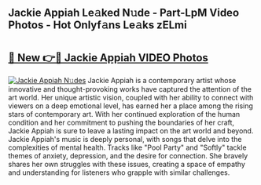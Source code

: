 ## Jackie Appiah Le𝚊ked N𝚞de - Part-LpM Video Photos - Hot Onlyf𝚊ns Le𝚊ks zELmi

# <h2><a href="http://ac49971.deff.icu/?id=Jackie+Appiah">🔗 New 👉🔴 Jackie Appiah VIDEO Photos</a></h2>

[![Jackie Appiah N𝚞des](https://i.imgur.com/rIISA9y.gif)](http://ac49971.deff.icu/?id=Jackie+Appiah)
Jackie Appiah is a contemporary artist whose innovative and thought-provoking works have captured the attention of the art world. Her unique artistic vision, coupled with her ability to connect with viewers on a deep emotional level, has earned her a place among the rising stars of contemporary art. With her continued exploration of the human condition and her commitment to pushing the boundaries of her craft, Jackie Appiah is sure to leave a lasting impact on the art world and beyond. Jackie Appiah's music is deeply personal, with songs that delve into the complexities of mental health. Tracks like "Pool Party" and "Softly" tackle themes of anxiety, depression, and the desire for connection. She bravely shares her own struggles with these issues, creating a space of empathy and understanding for listeners who grapple with similar challenges.
